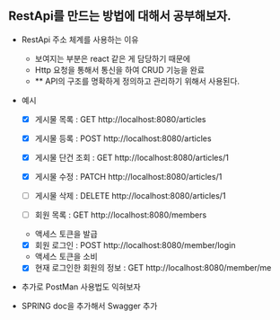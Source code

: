 ## RestApi를 만드는 방법에 대해서 공부해보자.

- RestApi 주소 체계를 사용하는 이유
  - 보여지는 부분은 react 같은 게 담당하기 때문에 
  - Http 요청을 통해서 통신을 하여 CRUD 기능을 완료
  -  ** API의 구조를 명확하게 정의하고 관리하기 위해서 사용된다.

- 예시
  - [x] 게시물 목록 : GET http://localhost:8080/articles

  - [x] 게시물 등록 : POST http://localhost:8080/articles

  - [x] 게시물 단건 조회 : GET http://localhost:8080/articles/1

  - [x] 게시물 수정 : PATCH http://localhost:8080/articles/1

  - [ ] 게시물 삭제 : DELETE http://localhost:8080/articles/1

  - [ ] 회원 목록 : GET http://localhost:8080/members

  - 액세스 토큰을 발급
  - [x] 회원 로그인 : POST http://localhost:8080/member/login

  - 액세스 토큰을 소비
  - [x] 현재 로그인한 회원의 정보 : GET http://localhost:8080/member/me

-  추가로 PostMan 사용법도 익혀보자
- SPRING doc을 추가해서 Swagger 추가